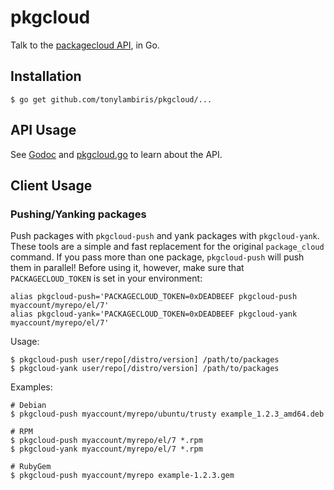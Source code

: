 # pkgcloud

Talk to the [packagecloud API](https://packagecloud.io/docs/api), in Go.

## Installation

    $ go get github.com/tonylambiris/pkgcloud/...

## API Usage

See [Godoc](https://godoc.org/github.com/tonylambiris/pkgcloud) and
[pkgcloud.go](pkgcloud.go) to learn about the API.

## Client Usage

### Pushing/Yanking packages

Push packages with `pkgcloud-push` and yank packages with `pkgcloud-yank`.
These tools are a simple and fast replacement for the original `package_cloud`
command. If you pass more than one package, `pkgcloud-push` will push them in
parallel! Before using it, however, make sure that `PACKAGECLOUD_TOKEN` is set
in your environment:

    alias pkgcloud-push='PACKAGECLOUD_TOKEN=0xDEADBEEF pkgcloud-push myaccount/myrepo/el/7'
    alias pkgcloud-yank='PACKAGECLOUD_TOKEN=0xDEADBEEF pkgcloud-yank myaccount/myrepo/el/7'

Usage:

    $ pkgcloud-push user/repo[/distro/version] /path/to/packages
    $ pkgcloud-yank user/repo[/distro/version] /path/to/packages

Examples:

    # Debian
    $ pkgcloud-push myaccount/myrepo/ubuntu/trusty example_1.2.3_amd64.deb

    # RPM
    $ pkgcloud-push myaccount/myrepo/el/7 *.rpm
    $ pkgcloud-yank myaccount/myrepo/el/7 *.rpm

    # RubyGem
    $ pkgcloud-push myaccount/myrepo example-1.2.3.gem
